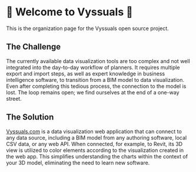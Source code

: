 # 👋 Welcome to Vyssuals 🌈
This is the organization page for the Vyssuals open source project.

## The Challenge
The currently available data visualization tools are too complex and not well integrated into the day-to-day workflow of planners. It requires multiple export and import steps, as well as expert knowledge in business intelligence software, to transition from a BIM model to data visualization. Even after completing this tedious process, the connection to the model is lost. The loop remains open; we find ourselves at the end of a one-way street.
## The Solution
[Vyssuals.com](https://vyssuals.com) is a data visualization web application that can connect to any data source, including a BIM model from any authoring software, local CSV data, or any web API. When connected, for example, to Revit, its 3D view is utilized to color elements according to the visualization created in the web app. This simplifies understanding the charts within the context of your 3D model, eliminating the need to learn new software.
